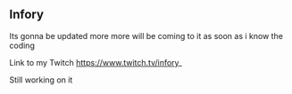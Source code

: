 ## Infory

Its gonna be updated more more will be coming to it as soon as i know the coding 

Link to my Twitch https://www.twitch.tv/infory_










































Still working on it

